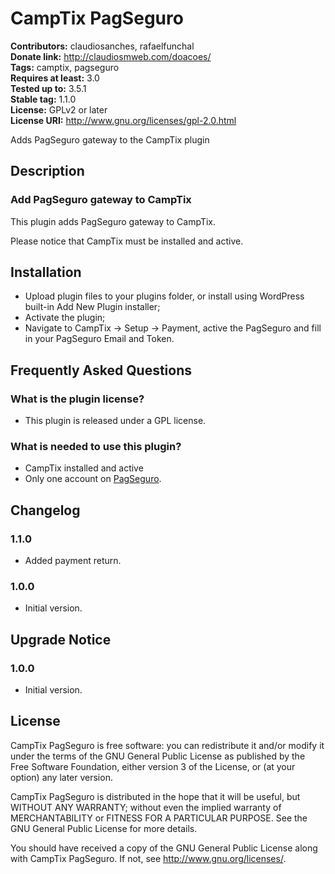 # CampTix PagSeguro #
**Contributors:** claudiosanches, rafaelfunchal  
**Donate link:** http://claudiosmweb.com/doacoes/  
**Tags:** camptix, pagseguro  
**Requires at least:** 3.0  
**Tested up to:** 3.5.1  
**Stable tag:** 1.1.0  
**License:** GPLv2 or later  
**License URI:** http://www.gnu.org/licenses/gpl-2.0.html  

Adds PagSeguro gateway to the CampTix plugin

## Description ##

### Add PagSeguro gateway to CampTix ###

This plugin adds PagSeguro gateway to CampTix.

Please notice that CampTix must be installed and active.

## Installation ##

* Upload plugin files to your plugins folder, or install using WordPress built-in Add New Plugin installer;
* Activate the plugin;
* Navigate to CampTix -> Setup -> Payment, active the PagSeguro and fill in your PagSeguro Email and Token.

## Frequently Asked Questions ##

### What is the plugin license? ###

* This plugin is released under a GPL license.

### What is needed to use this plugin? ###

* CampTix installed and active
* Only one account on [PagSeguro](http://pagseguro.uol.com.br/ "PagSeguro").

## Changelog ##

### 1.1.0 ###

* Added payment return.

### 1.0.0 ###

* Initial version.

## Upgrade Notice ##

### 1.0.0 ###

* Initial version.

## License ##

CampTix PagSeguro is free software: you can redistribute it and/or modify it under the terms of the GNU General Public License as published by the Free Software Foundation, either version 3 of the License, or (at your option) any later version.

CampTix PagSeguro is distributed in the hope that it will be useful, but WITHOUT ANY WARRANTY; without even the implied warranty of MERCHANTABILITY or FITNESS FOR A PARTICULAR PURPOSE. See the GNU General Public License for more details.

You should have received a copy of the GNU General Public License along with CampTix PagSeguro. If not, see <http://www.gnu.org/licenses/>.
